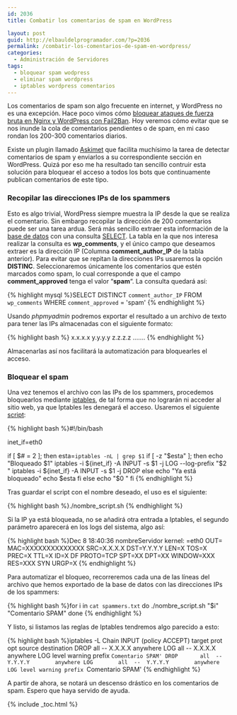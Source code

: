 ```yaml
---
id: 2036
title: Combatir los comentarios de spam en WordPress

layout: post
guid: http://elbauldelprogramador.com/?p=2036
permalink: /combatir-los-comentarios-de-spam-en-wordpress/
categories:
  - Administración de Servidores
tags:
  - bloquear spam wodpress
  - eliminar spam wordpress
  - iptables wordpress comentarios
---
```

Los comentarios de spam son algo frecuente en internet, y WordPress no es una excepción. Hace poco vimos cómo [bloquear ataques de fuerza bruta en Nginx y WordPress con Fail2Ban][1]. Hoy veremos cómo evitar que se nos inunde la cola de comentarios pendientes o de spam, en mi caso rondan los 200-300 comentarios diarios.

<!--more-->

Existe un plugin llamado <a href="http://akismet.com/" title="Plugins Askimet" target="_blank">Askimet</a> que facilita muchísimo la tarea de detectar comentarios de spam y enviarlos a su correspondiente sección en WordPress. Quizá por eso me ha resultado tan sencillo contruir esta solución para bloquear el acceso a todos los bots que continuamente publican comentarios de este tipo.

### Recopilar las direcciones IPs de los spammers

Esto es algo trivial, WordPress siempre muestra la IP desde la que se realiza el comentario. Sin embargo recopilar la dirección de 200 comentarios puede ser una tarea ardua. Será más sencillo extraer esta información de la [base de datos][2] con una consulta [SELECT][3]. La tabla en la que nos interesa realizar la consulta es **wp_comments**, y el único campo que deseamos extraer es la dirección IP (Columna **comment\_author\_IP** de la tabla anterior). Para evitar que se repitan la direcciones IPs usaremos la opción **DISTINC**. Seleccionaremos únicamente los comentarios que estén marcados como spam, lo cual corresponde a que el campo **comment_approved** tenga el valor &#8220;**spam**&#8220;. La consulta quedará así:

{% highlight mysql %}SELECT DISTINCT  `comment_author_IP`
FROM  `wp_comments`
WHERE  `comment_approved` =  'spam'
{% endhighlight %}

Usando *phpmyadmin* podremos exportar el resultado a un archivo de texto para tener las IPs almacenadas con el siguiente formato:

{% highlight bash %}
x.x.x.x
y.y.y.y
z.z.z.z
.......
{% endhighlight %}

Almacenarlas así nos facilitará la automatización para bloquearles el acceso.

### Bloquear el spam

Una vez tenemos el archivo con las IPs de los spammers, procedemos bloquearlos mediante [iptables][4], de tal forma que no lograrán ni acceder al sitio web, ya que Iptables les denegará el acceso. Usaremos el siguiente [script][5]:

{% highlight bash %}#!/bin/bash

inet_if=eth0

if [ $# = 2 ]; then
    esta=`iptables -nL | grep $1`
    if [ -z "$esta" ]; then
        echo "Bloqueado $1"
        iptables -i ${inet_if} -A INPUT -s $1 -j LOG --log-prefix "$2 "
        iptables -i ${inet_if} -A INPUT -s $1 -j DROP
    else
        echo "Ya está bloqueado"
        echo $esta
    fi
else
    echo "$0 <ip> <Comentario>"
fi
{% endhighlight %}

Tras guardar el script con el nombre deseado, el uso es el siguiente:

{% highlight bash %}./nombre_script.sh <IP> <mensaje en el log>
{% endhighlight %}

Si la IP ya está bloqueada, no se añadirá otra entrada a Iptables, el segundo parámetro aparecerá en los logs del sistema, algo así:

{% highlight bash %}Dec  8 18:40:36 nombreServidor kernel: <MENSAJE EN EL LOG>=eth0 OUT= MAC=XXXXXXXXXXXXXX SRC=X.X.X.X DST=Y.Y.Y.Y LEN=X TOS=X PREC=X TTL=X ID=X DF PROTO=TCP SPT=XX DPT=XX WINDOW=XXX RES=XXX SYN URGP=X
{% endhighlight %}

Para automatizar el bloqueo, recorreremos cada una de las líneas del archivo que hemos exportado de la base de datos con las direcciones IPs de los spammers:

{% highlight bash %}for i in `cat spammers.txt`
do
   ./nombre_script.sh "$i" "Comentario SPAM"
done
{% endhighlight %}

Y listo, si listamos las reglas de Iptables tendremos algo parecido a esto:

{% highlight bash %}iptables -L
Chain INPUT (policy ACCEPT)
target     prot opt source               destination
DROP       all  --  X.X.X.X        anywhere
LOG        all  --  X.X.X.X        anywhere            LOG level warning prefix `Comentario SPAM'
DROP       all  --  Y.Y.Y.Y        anywhere
LOG        all  --  Y.Y.Y.Y        anywhere            LOG level warning prefix `Comentario SPAM'
{% endhighlight %}

A partir de ahora, se notará un descenso drástico en los comentarios de spam. Espero que haya servido de ayuda.



 [1]: http://elbauldelprogramador.com/administracion-de-servidores/bloquear-ataques-de-fuerza-bruta-en-nginx-y-wordpress-con-fail2ban/ "Bloquear ataques de fuerza bruta en Nginx y WordPress con Fail2Ban"
 [2]: http://elbauldelprogramador.com/bases-de-datos/ "Bases de Datos"
 [3]: http://elbauldelprogramador.com/basededatos/consulta-de-datos-clausula-select/ "Consulta de Datos – Cláusula Select"
 [4]: http://elbauldelprogramador.com/internet/20-ejemplos-de-iptables-para-sysadmins/ "20 ejemplos de iptables para SysAdmins novatos"
 [5]: http://elbauldelprogramador.com/category/script/ "Scripts del blog"


{% include _toc.html %}
